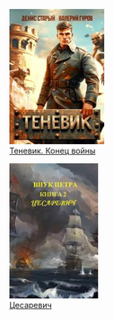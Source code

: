 ![](Теневик.%20Конец%20войны.jpg)  
[Теневик. Конец войны](Теневик.%20Конец%20войны.md)

![](Цесаревич.jpg)  
[Цесаревич](Цесаревич.md)
